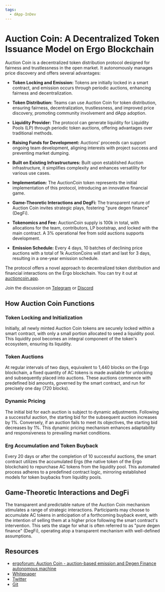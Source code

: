 ```yaml
---
tags:
  - dApp-InDev
---
```


# Auction Coin: A Decentralized Token Issuance Model on Ergo Blockchain

Auction Coin is a decentralized token distribution protocol designed for fairness and trustlessness in the open market. It autonomously manages price discovery and offers several advantages:

- **Token Locking and Emission:** Tokens are initially locked in a smart contract, and emission occurs through periodic auctions, enhancing fairness and decentralization.

- **Token Distribution:** Teams can use Auction Coin for token distribution, ensuring fairness, decentralization, trustlessness, and improved price discovery, promoting community involvement and dApp adoption.

- **Liquidity Provider:** The protocol can generate liquidity for Liquidity Pools (LP) through periodic token auctions, offering advantages over traditional methods.

- **Raising Funds for Development:** Auctions' proceeds can support ongoing team development, aligning interests with project success and preventing market dumping.

- **Built on Existing Infrastructures:** Built upon established Auction infrastructure, it simplifies complexity and enhances versatility for various use cases.

- **Implementation:** The AuctionCoin token represents the initial implementation of this protocol, introducing an innovative financial game.

- **Game-Theoretic Interactions and DegFi:** The transparent nature of Auction Coin invites strategic plays, fostering "pure degen finance" (DegFi).

- **Tokenomics and Fee:** AuctionCoin supply is 100k in total, with allocations for the team, contributors, LP bootstrap, and locked with the main contract. A 3% operational fee from sold auctions supports development.

- **Emission Schedule:** Every 4 days, 10 batches of declining price auctions with a total of 1k AuctionCoins will start and last for 3 days, resulting in a one-year emission schedule.

The protocol offers a novel approach to decentralized token distribution and financial interactions on the Ergo blockchain. You can try it out at [auctioncoin.app](https://auctioncoin.app).

Join the discussion on [Telegram](https://t.me/auction_coin) or [Discord](https://discord.gg/ergo-platform-668903786361651200)

## How Auction Coin Functions

### Token Locking and Initialization

Initially, all newly minted Auction Coin tokens are securely locked within a smart contract, with only a small portion allocated to seed a liquidity pool. This liquidity pool becomes an integral component of the token's ecosystem, ensuring its liquidity.

### Token Auctions

At regular intervals of two days, equivalent to 1,440 blocks on the Ergo blockchain, a fixed quantity of AC tokens is made available for unlocking and subsequently placed into auctions. These auctions commence with predefined bid amounts, governed by the smart contract, and run for precisely one day (720 blocks).

### Dynamic Pricing

The initial bid for each auction is subject to dynamic adjustments. Following a successful auction, the starting bid for the subsequent auction increases by 1%. Conversely, if an auction fails to meet its objectives, the starting bid decreases by 1%. This dynamic pricing mechanism enhances adaptability and responsiveness to prevailing market conditions.

### Erg Accumulation and Token Buyback

Every 20 days or after the completion of 10 successful auctions, the smart contract utilizes the accumulated Ergs (the native token of the Ergo blockchain) to repurchase AC tokens from the liquidity pool. This automated process adheres to a predefined contract logic, mirroring established models for token buybacks from liquidity pools.

## Game-Theoretic Interactions and DegFi

The transparent and predictable nature of the Auction Coin mechanism stimulates a range of strategic interactions. Participants may choose to accumulate AC tokens in anticipation of a forthcoming buyback event, with the intention of selling them at a higher price following the smart contract's intervention. This sets the stage for what is often referred to as "pure degen finance" (DegFi), operating atop a transparent mechanism with well-defined assumptions.

## Resources

- [ergoforum: Auction Coin - auction-based emission and Degen Finance autonomous machine](https://www.ergoforum.org/t/auction-coin-auction-based-emission-and-degen-finance-autonomous-machine/4287)
- [Whitepaper](https://auctioncoin.app/assets/whitepaper.pdf)
- [Twitter](https://twitter.com/Auction_Coin)
- [Git](https://github.com/orgs/Auction-Coin/repositories)